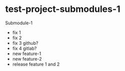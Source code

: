 # test-project-submodules-1
Submodule-1

- fix 1
- fix 2
- fix 3 github?
- fix 4 gitlab?
- new feature-1
- new feature-2
- release feature 1 and 2
